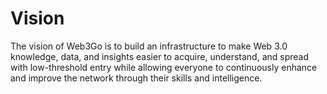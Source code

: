 # Vision

The vision of Web3Go is to build an infrastructure to make Web 3.0 knowledge, data, and insights easier to acquire, understand, and spread with low-threshold entry while allowing everyone to continuously enhance and improve the network through their skills and intelligence.
